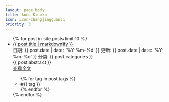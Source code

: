 ```yaml
---
layout: page_body
title: kono Kinoko
icon: icon-changjingguanli
priority: 3
---
```

<ul class='list_posts'>
    {% for post in site.posts limit:10 %}
    <li class='card'>
        <div class='card_header'>
            <a href='{{ post.url }}' class='title'>{{ post.title | markdownify }}</a>
            <div class='sub_title'>
                <span>日期: {{ post.date | date: '%Y-%m-%d' }}</span>
                <span>更新: {{ post.date | date: '%Y-%m-%d' }}</span>
                <span>分类: {{ post.categories }}</span>
            </div>
        </div>
        <div class='card_body'>{{ post.abstract }}</div>
        <div class='card_footer'>
            <a href='{{ post.url }}' class='more'>查看全文</a>
            <ul class='tags'>
                {% for tag in post.tags %}
                <li>#{{ tag }}</li>
                {% endfor %}
            </ul>
        </div>
    </li>
    {% endfor %}
</ul>
